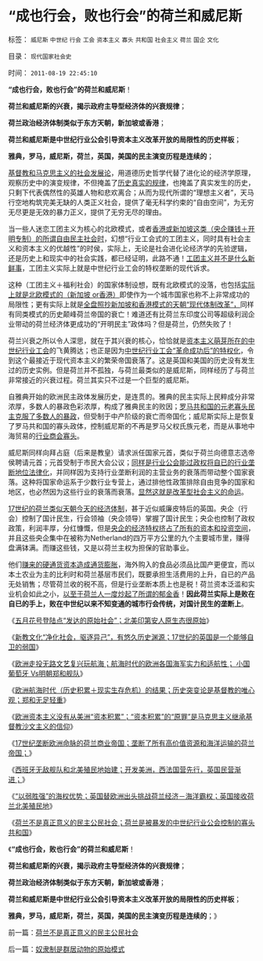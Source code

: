 # “成也行会，败也行会”的荷兰和威尼斯

标签： `威尼斯` `中世纪` `行会` `工会` `资本主义` `寡头` `共和国` `社会主义` `荷兰` `国企` `文化` 

目录： `现代国家社会史`

时间： `2011-08-19 22:45:10`

**“成也行会，败也行会”的荷兰和威尼斯**！

**荷兰和威尼斯的兴衰，揭示政府主导型经济体的兴衰规律**；

**荷兰政治经济体制类似于东方天朝，新加坡或香港**；

**荷兰和威尼斯是中世纪行业公会引导资本主义改革开放的局限性的历史样板**；

**雅典，罗马，威尼斯，荷兰，英国，美国的民主演变历程是连续的**；

[基督教和马克思主义的社会发展论](../../../2010/5/25/马恩社会史不是某个定义错了.md)，用道德历史哲学代替了进化论的经济学原理，观察历史中的演变规律，不但掩盖了[历史真实的规律](../../../2010/5/7/大历史观中的“历史规律”不是“传统的历史预言”.md)，也掩盖了真实发生的历史，只剩下代表偶然性的英雄人物和悲欢离合；从而为现代所谓的“理想主义者”，天马行空地构筑完美无缺的人类正义社会，提供了毫无科学约束的“自由空间”，为无穷无尽更是无效的暴力正义，提供了无穷无尽的理由。

当一些人迷恋工团主义为核心的北欧模式，或者[香港或新加坡这类（央企赚钱＋开明专制）的所谓自由民主社会时](../../../2010/3/29/中国经济不可能“大香港化”，国民内需是根本.md)，幻想“行业工会式的工团主义，同时具有社会主义和资本主义的优越性”的时侯，实际上，无论是社会进化论经济学的先验逻辑，还是历史上和现实中的社会实践，都已经证明，此路不通！[工团主义并不是什么新鲜事](../../../2009/8/9/单位是特权体制内的中国人的灵魂.md)，工团主义实际上就是中世纪行业工会的特权垄断的现代诉求。

这种（工团主义＋福利社会）的国家体制设想，既有北欧模式的没落，也包括[实际上就是北欧模式的（新加坡 or香港）](../../../2010/3/30/中国人好赌的原因.md)即使作为一个城市国家也称不上非常成功的局限性；更有实际上就是[全盘照抄新加坡和香港模式的天朝“现代体制改革”，](../../../2008/12/19/香港房价连同旧的经济模式，已经死了.md)同样有同类模式的历史颠峰荷兰帝国的衰亡！难道还有比荷兰东印度公司等超级利润企业带动的荷兰经济体更成功的“开明民主”政体吗？但是荷兰，仍然失败了！

荷兰兴衰之所以令人深思，就在于其兴衰的核心，恰恰就是[资本主义萌芽所在的中世纪行业工会](../../../2011/3/7/资本主义前的行会户籍制度和农民工.md)的飞黄腾达；也正是因为[中世纪行业工会“革命成功后”的特权化](../../../2011/7/4/工团主义加深经济危机，向中世纪行业工会转变.md)，令到这个最接近于现代资本主义的繁荣帝国衰落了。这是英国和美国的历史没有发生过的历史实例。但是荷兰并不孤独，与荷兰最类似的是威尼斯，同样经历了与荷兰非常接近的兴衰过程。荷兰其实只不过是一个巨型的威尼斯。

自雅典开始的欧洲民主政体发展历史，是连贯的。雅典的民主实际上民粹成分非常浓厚，多数人的暴政色彩浓厚，构成了雅典民主的败因；[罗马共和国的元老寡头民主克服了多数人的暴政](../../../2010/9/27/罗马和罗马元老院的兴起，罗马的民主权力依据.md)，但受制于中产阶级的衰亡而帝国化；威尼斯实际上是恢复了罗马共和国的寡头政体，控制威尼斯的不再是罗马父权氏族元老，而是从事地中海贸易的[行业商会寡头](../../../2011/5/31/工团主义：资本家“逐权不成”方“逐利”.md)。

威尼斯同样向拜占庭（后来是教皇）请求派任国家元首，类似于荷兰向德意志选帝侯聘请元首；元首受制于市民大会公议；[同样是行业公会能过政权将自已的行业垄断地位法律化](../../../2011/7/10/工团主义造就行政垄断寡头.md)，并同样因为支持行业垄断利润的主营业务的衰落而带动整个国家衰落。这种将国家命运系于少数行业专营上，通过排他性政策排除自由竞争的国家和地区，也必然因为这些行业的衰落而衰落。[显然这就是改革型社会主义的命运](../../../2011/7/10/工团主义造就行政垄断寡头.md)。

[17世纪的荷兰类似天朝今天的经济体制](../../../2011/7/10/工团主义造就行政垄断寡头.md)，甚于近似威廉皮特后的英国。央企（行会）控制了国计民生，行会领袖（央企领导）掌握了国计民生；央企也控制了政权政策，利润丰厚，分红慷慨，但是[央企的经济特权挤占了所有的资本和投资空间](../../../2009/7/22/泥足巨人的垄断是否需要反垄断.md)，并且这些央企集中在被称为Netherland的四万平方公里的九个主要城市里，赚得盘满钵满。而赚这些钱，又是以荷兰主权为担保的官助事业。

他们[赚来的硬通货资本造成通货膨胀](../../../2010/10/30/工业革命是通货紧缩和市场扩大而不是资本积累.md)，海外购入的食品必须品比国产更便宜，而以本土农业为主的比利时和荷兰基层市民们，既要承担生活费用的上升，自已的产品无处销售；尽管荷兰收的税不高，但是行业垄断本质上也是税！荷兰资本泛滥和实业机会如此之小，[以至于荷兰人一度炒起了所谓的郁金香](../../../2009/11/26/交换创造价值之“零和股市创造的社会价值”.md)！**因此荷兰实际上是败在自已的手上，败在中世纪以来不知变通的城市行会传统，对国计民生的垄断上**。

《[五月花号登陆点“发达的原始社会”；北美印第安人原生态很原始](../../../2011/8/16/五月花号登陆点的印第安社会很原始.md)》

《[新教文化“净化社会，驱逐异己”，有悠久历史渊源；17世纪的英国是一个能够自卫的弱国](../../../2011/8/16/新教“净化社会，驱逐异己”有悠久传统.md)》

《[欧洲走投无路文艺复兴玩航海；航海时代的欧洲各国海军实力和适航性； 小国葡萄牙 Vs明朝郑和舰队](../../../2011/8/17/走投无路才文艺复兴的航海时代的欧洲海军.md)》

《[欧洲航海时代（历史积累＋现实生存危机）的结果；历史突变论是基督教的唯心观；郑和无足轻重](../../../2011/8/11/只有私有制不是奴隶制.md)》

《[欧洲资本主义没有从美洲“资本积累”；“资本积累”的“原罪”是马克思主义继承基督教沙文主义的信仰](../../../2011/8/18/欧洲资本主义没有从美洲“资本积累”.md)》

《[17世纪垄断欧洲命脉的荷兰商业帝国；垄断了所有高价值资源和海洋运输的荷兰帝国；](../../../2011/8/18/垄断欧洲命脉的荷兰商业帝国.md)》

《[西班牙无敌舰队和北美殖民地始建；开发美洲，西法国营先行，英国民营渐进；](../../../2011/8/18/无敌舰队和小英王国的殖民地.md)》

《[“以弱胜强”的海权优势；英国替欧洲出头挑战荷兰经济－海洋霸权；英国接收荷兰北美殖民地](../../../2011/8/19/“以弱胜强”的英荷战争的海权.md)》

《[荷兰不是真正意义的民主公民社会；荷兰是被暴发的中世纪行业公会控制的寡头共和国](../../../2011/8/19/荷兰不是真正意义的民主公民社会.md)》

《**“成也行会，败也行会”的荷兰和威尼斯**！

**荷兰和威尼斯的兴衰，揭示政府主导型经济体的兴衰规律**；

**荷兰政治经济体制类似于东方天朝，新加坡或香港**；

**荷兰和威尼斯是中世纪行业公会引导资本主义改革开放的局限性的历史样板**；

**雅典，罗马，威尼斯，荷兰，英国，美国的民主演变历程是连续的**；》



前一篇：[荷兰不是真正意义的民主公民社会](../../../2011/8/19/荷兰不是真正意义的民主公民社会.md)

后一篇：[奴隶制是群居动物的原始模式](../../../2011/8/20/奴隶制是群居动物的原始模式.md)